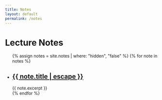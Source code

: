 ```yaml
---
title: Notes
layout: default
permalink: /notes
---
```

# Lecture Notes

<div class="notes">
	<ul class="post-list">
		{% assign notes = site.notes | where: "hidden", "false" %}
		{% for note in notes %}
			<li>
				<h2><a class="post-link" href="{{ note.url | relative_url }}">{{ note.title | escape }}</a></h2>
				<span class="post-meta">{{ note.excerpt }}</span>
			</li>
		{% endfor %}
	</ul>
</div>
